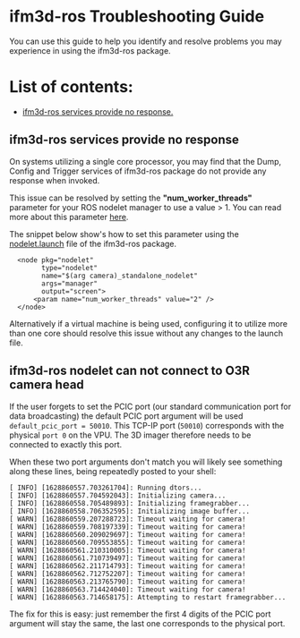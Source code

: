 # ifm3d-ros Troubleshooting Guide

You can use this guide to help you identify and resolve problems you may
experience in using the ifm3d-ros package.

# List of contents:

- [ifm3d-ros services provide no response.](#ifm3d-ros-services-provide-no-response)

## ifm3d-ros services provide no response
On systems utilizing a single core processor, you may find that the Dump, Config and Trigger services of ifm3d-ros package do not provide any response when invoked.

This issue can be resolved by setting the <b>"num_worker_threads"</b> parameter for your ROS nodelet manager to use a value > 1. You can read more about this parameter [here](http://wiki.ros.org/nodelet).

The snippet below show's how to set this parameter using the [nodelet.launch](https://github.com/ifm/ifm3d-ros/blob/master/launch/nodelet.launch) file of the ifm3d-ros package.

```
  <node pkg="nodelet"
        type="nodelet"
        name="$(arg camera)_standalone_nodelet"
        args="manager"
        output="screen">
      <param name="num_worker_threads" value="2" />
  </node>
```

Alternatively if a virtual machine is being used, configuring it to utilize more than one core should resolve this issue without any changes to the launch file.

## ifm3d-ros nodelet can not connect to O3R camera head
If the user forgets to set the PCIC port (our standard communication port for data broadcasting) the default PCIC port argument will be used `default_pcic_port = 50010`. This TCP-IP port (`50010`) corresponds with the physical `port 0` on the VPU. The 3D imager therefore needs to be connected to exactly this port.  

When these two port arguments don't match you will likely see something along these lines, being repeatedly posted to your shell:    
```
[ INFO] [1628860557.703261704]: Running dtors...
[ INFO] [1628860557.704592043]: Initializing camera...
[ INFO] [1628860558.705489893]: Initializing framegrabber...
[ INFO] [1628860558.706352595]: Initializing image buffer...
[ WARN] [1628860559.207288723]: Timeout waiting for camera!
[ WARN] [1628860559.708197339]: Timeout waiting for camera!
[ WARN] [1628860560.209029697]: Timeout waiting for camera!
[ WARN] [1628860560.709553855]: Timeout waiting for camera!
[ WARN] [1628860561.210310005]: Timeout waiting for camera!
[ WARN] [1628860561.710739497]: Timeout waiting for camera!
[ WARN] [1628860562.211714793]: Timeout waiting for camera!
[ WARN] [1628860562.712752207]: Timeout waiting for camera!
[ WARN] [1628860563.213765790]: Timeout waiting for camera!
[ WARN] [1628860563.714424040]: Timeout waiting for camera!
[ WARN] [1628860563.714658175]: Attempting to restart framegrabber...
```

The fix for this is easy: just remember the first 4 digits of the PCIC port argument will stay the same, the last one corresponds to the physical port.
